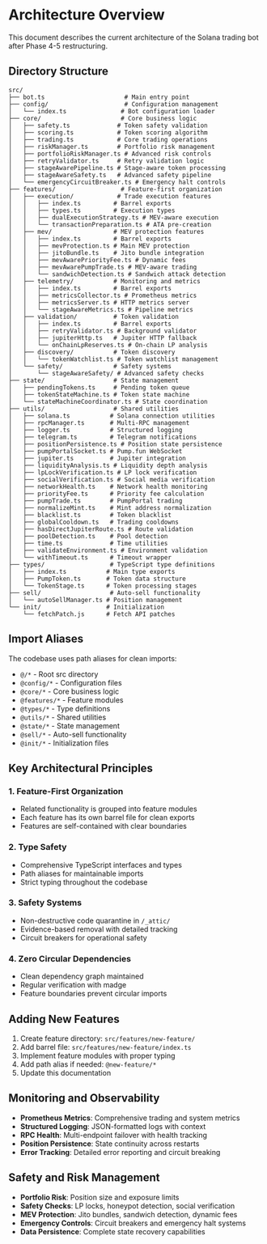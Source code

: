 # Architecture Overview

This document describes the current architecture of the Solana trading bot after Phase 4-5 restructuring.

## Directory Structure

```
src/
├── bot.ts                      # Main entry point
├── config/                     # Configuration management
│   └── index.ts               # Bot configuration loader
├── core/                      # Core business logic
│   ├── safety.ts             # Token safety validation
│   ├── scoring.ts            # Token scoring algorithm
│   ├── trading.ts            # Core trading operations
│   ├── riskManager.ts        # Portfolio risk management
│   ├── portfolioRiskManager.ts # Advanced risk controls
│   ├── retryValidator.ts     # Retry validation logic
│   ├── stageAwarePipeline.ts # Stage-aware token processing
│   ├── stageAwareSafety.ts   # Advanced safety pipeline
│   └── emergencyCircuitBreaker.ts # Emergency halt controls
├── features/                  # Feature-first organization
│   ├── execution/            # Trade execution features
│   │   ├── index.ts         # Barrel exports
│   │   ├── types.ts         # Execution types
│   │   ├── dualExecutionStrategy.ts # MEV-aware execution
│   │   └── transactionPreparation.ts # ATA pre-creation
│   ├── mev/                 # MEV protection features
│   │   ├── index.ts         # Barrel exports
│   │   ├── mevProtection.ts # Main MEV protection
│   │   ├── jitoBundle.ts    # Jito bundle integration
│   │   ├── mevAwarePriorityFee.ts # Dynamic fees
│   │   ├── mevAwarePumpTrade.ts # MEV-aware trading
│   │   └── sandwichDetection.ts # Sandwich attack detection
│   ├── telemetry/           # Monitoring and metrics
│   │   ├── index.ts         # Barrel exports
│   │   ├── metricsCollector.ts # Prometheus metrics
│   │   ├── metricsServer.ts # HTTP metrics server
│   │   └── stageAwareMetrics.ts # Pipeline metrics
│   ├── validation/          # Token validation
│   │   ├── index.ts         # Barrel exports
│   │   ├── retryValidator.ts # Background validator
│   │   ├── jupiterHttp.ts   # Jupiter HTTP fallback
│   │   └── onChainLpReserves.ts # On-chain LP analysis
│   ├── discovery/           # Token discovery
│   │   └── tokenWatchlist.ts # Token watchlist management
│   └── safety/              # Safety systems
│       └── stageAwareSafety/ # Advanced safety checks
├── state/                   # State management
│   ├── pendingTokens.ts     # Pending token queue
│   ├── tokenStateMachine.ts # Token state machine
│   └── stateMachineCoordinator.ts # State coordination
├── utils/                   # Shared utilities
│   ├── solana.ts           # Solana connection utilities
│   ├── rpcManager.ts       # Multi-RPC management
│   ├── logger.ts           # Structured logging
│   ├── telegram.ts         # Telegram notifications
│   ├── positionPersistence.ts # Position state persistence
│   ├── pumpPortalSocket.ts # Pump.fun WebSocket
│   ├── jupiter.ts          # Jupiter integration
│   ├── liquidityAnalysis.ts # Liquidity depth analysis
│   ├── lpLockVerification.ts # LP lock verification
│   ├── socialVerification.ts # Social media verification
│   ├── networkHealth.ts    # Network health monitoring
│   ├── priorityFee.ts      # Priority fee calculation
│   ├── pumpTrade.ts        # PumpPortal trading
│   ├── normalizeMint.ts    # Mint address normalization
│   ├── blacklist.ts        # Token blacklist
│   ├── globalCooldown.ts   # Trading cooldowns
│   ├── hasDirectJupiterRoute.ts # Route validation
│   ├── poolDetection.ts    # Pool detection
│   ├── time.ts             # Time utilities
│   ├── validateEnvironment.ts # Environment validation
│   └── withTimeout.ts      # Timeout wrapper
├── types/                  # TypeScript type definitions
│   ├── index.ts           # Main type exports
│   ├── PumpToken.ts       # Token data structure
│   └── TokenStage.ts      # Token processing stages
├── sell/                   # Auto-sell functionality
│   └── autoSellManager.ts # Position management
└── init/                  # Initialization
    └── fetchPatch.js      # Fetch API patches
```

## Import Aliases

The codebase uses path aliases for clean imports:

- `@/*` - Root src directory
- `@config/*` - Configuration files
- `@core/*` - Core business logic
- `@features/*` - Feature modules
- `@types/*` - Type definitions
- `@utils/*` - Shared utilities
- `@state/*` - State management
- `@sell/*` - Auto-sell functionality
- `@init/*` - Initialization files

## Key Architectural Principles

### 1. Feature-First Organization
- Related functionality is grouped into feature modules
- Each feature has its own barrel file for clean exports
- Features are self-contained with clear boundaries

### 2. Type Safety
- Comprehensive TypeScript interfaces and types
- Path aliases for maintainable imports
- Strict typing throughout the codebase

### 3. Safety Systems
- Non-destructive code quarantine in `/_attic/`
- Evidence-based removal with detailed tracking
- Circuit breakers for operational safety

### 4. Zero Circular Dependencies
- Clean dependency graph maintained
- Regular verification with madge
- Feature boundaries prevent circular imports

## Adding New Features

1. Create feature directory: `src/features/new-feature/`
2. Add barrel file: `src/features/new-feature/index.ts`
3. Implement feature modules with proper typing
4. Add path alias if needed: `@new-feature/*`
5. Update this documentation

## Monitoring and Observability

- **Prometheus Metrics**: Comprehensive trading and system metrics
- **Structured Logging**: JSON-formatted logs with context
- **RPC Health**: Multi-endpoint failover with health tracking
- **Position Persistence**: State continuity across restarts
- **Error Tracking**: Detailed error reporting and circuit breaking

## Safety and Risk Management

- **Portfolio Risk**: Position size and exposure limits
- **Safety Checks**: LP locks, honeypot detection, social verification
- **MEV Protection**: Jito bundles, sandwich detection, dynamic fees
- **Emergency Controls**: Circuit breakers and emergency halt systems
- **Data Persistence**: Complete state recovery capabilities